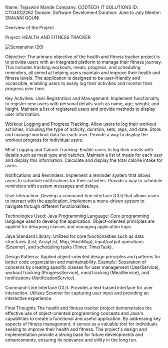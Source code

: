 Name: Tejaswini Mande
Company: CODTECH IT SOLUTIONS
ID: CT04SD2262
Domain: Software Develoment
Duration: June to July
Mentor: SRAVANI GOUNI

Overview of the Project

Project: HEALTH AND FITNESS TRACKER

![Screenshot (20)](https://github.com/tejaswini0601/CodtechTask2/assets/174233804/a5edd54f-da4f-41e1-bcd5-5f30ce6445fd)

Objective:
The primary objective of the health and fitness tracker project is to provide users with an integrated platform to manage their fitness journey. This includes tracking workouts, meals, progress, and scheduling reminders, all aimed at helping users maintain and improve their health and fitness levels. The application is designed to be user-friendly and accessible, enabling users to easily log their activities and monitor their progress over time.

Key Activities:
User Registration and Management:
Implement functionality to register new users with personal details such as name, age, weight, and height.
Maintain a list of registered users and provide methods to display user information.

Workout Logging and Progress Tracking:
Allow users to log their workout activities, including the type of activity, duration, sets, reps, and date.
Store and manage workout data for each user.
Provide a way to display the workout progress for individual users.

Meal Logging and Calorie Tracking:
Enable users to log their meals with details such as meal type and calories.
Maintain a list of meals for each user and display this information.
Calculate and display the total calorie intake for users.

Notifications and Reminders:
Implement a reminder system that allows users to schedule notifications for their activities.
Provide a way to schedule reminders with custom messages and delays.

User Interaction:
Develop a command-line interface (CLI) that allows users to interact with the application.
Implement a menu-driven system to navigate through different functionalities.

Technologies Used:
Java Programming Language:
Core programming language used to develop the application.
Object-oriented principles are applied for designing classes and managing application logic.

Java Standard Library:
Utilized for core functionalities such as data structures (List, ArrayList, Map, HashMap), input/output operations (Scanner), and scheduling tasks (Timer, TimerTask).

Design Patterns:
Applied object-oriented design principles and patterns for better code organization and maintainability.
Example: Separation of concerns by creating specific classes for user management (UserService), workout tracking (ProgressService), meal tracking (MealService), and notifications (NotificationService).

Command-Line Interface (CLI):
Provides a text-based interface for user interaction.
Utilizes Scanner for capturing user input and providing an interactive experience.

Final Thoughts
The health and fitness tracker project demonstrates the effective use of object-oriented programming concepts and Java's capabilities to create a functional and useful application. By addressing key aspects of fitness management, it serves as a valuable tool for individuals seeking to improve their health and fitness. The project's design and implementation provide a strong base for future developments and enhancements, ensuring its relevance and utility in the long run.





